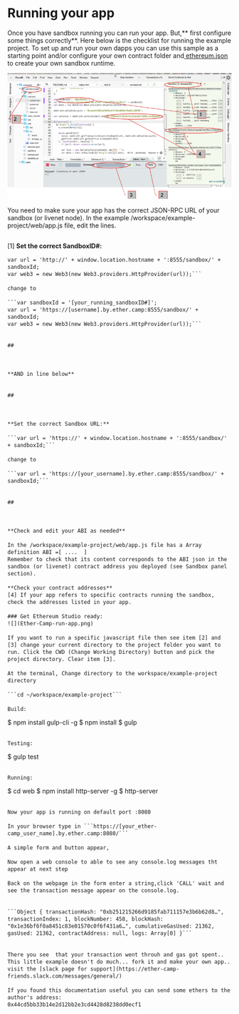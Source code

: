 # Running your app

Once you have sandbox running you can run your app. But,** first configure some things correctly**. Here below is the checklist for running the example project. To set up and run your own dapps you can use this sample as a starting point and/or configure your own contract folder and[ ethereum.json](https://nogo10.gitbooks.io/ether-camp-live-studio-primer/content/ethereumjson_structure.html) to create your own sandbox runtime.

![](Ether-Camp-run-app.png)

You need to make sure your app has the correct JSON-RPC URL of your sandbox (or livenet node). In the example /workspace/example-project/web/app.js file, edit the lines.

## 




[1] **Set the correct SandboxID#:**

```var sandboxId = '[somenumber]';
var url = 'http://' + window.location.hostname + ':8555/sandbox/' + sandboxId;
var web3 = new Web3(new Web3.providers.HttpProvider(url));```

change to

```var sandboxId = '[your_running_sandboxID#]';
var url = 'https://[username].by.ether.camp:8555/sandbox/' + sandboxId;
var web3 = new Web3(new Web3.providers.HttpProvider(url));```


## 



**AND in line below**


## 



**Set the correct Sandbox URL:**

```var url = 'https://' + window.location.hostname + ':8555/sandbox/' + sandboxId;```

change to

```var url = 'https://[your_username].by.ether.camp:8555/sandbox/' + sandboxId;```


## 



**Check and edit your ABI as needed**

In the /workspace/example-project/web/app.js file has a Array definition ABI =[ ....  ]
Remember to check that its content corresponds to the ABI json in the sandbox (or livenet) contract address you deployed (see Sandbox panel section).

**Check your contract addresses**
[4] If your app refers to specific contracts running the sandbox, check the addresses listed in your app.

### Get Ethereum Studio ready:
![](Ether-Camp-run-app.png)

If you want to run a specific javascript file then see item [2] and [3] change your current directory to the project folder you want to run. Click the CWD (Change Working Directory) button and pick the project directory. Clear item [3].

At the terminal, Change directory to the workspace/example-project directory

```cd ~/workspace/example-project```

Build:
```
$ npm install gulp-cli -g
$ npm install
$ gulp
```

Testing:
```
$ gulp test
```

Running:
```
$ cd web
$ npm install http-server -g
$ http-server
```

Now your app is running on default port :8080

In your browser type in ```https://[your_ether-camp_user_name].by.ether.camp:8080/```

A simple form and button appear, 

Now open a web console to able to see any console.log messages tht appear at next step

Back on the webpage in the form enter a string,click 'CALL' wait and see the transaction message appear on the console.log.


```Object { transactionHash: "0xb251215266d9185fab711157e3b6b62d8…", transactionIndex: 1, blockNumber: 458, blockHash: "0x1e36bf6f0a8451c83e01570c0f6f431a6…", cumulativeGasUsed: 21362, gasUsed: 21362, contractAddress: null, logs: Array[0] }```


There you see  that your transaction went throuh and gas got spent.. This little example doesn't do much... fork it and make your own app.. visit the [slack page for support](https://ether-camp-friends.slack.com/messages/general/)

If you found this documentation useful you can send some ethers to the author's address:
0x44cd5bb33b14e2d12bb2e3cd4428d8238dd0ecf1

